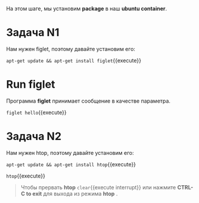 На этом шаге, мы установим **package** в наш **ubuntu container**.

# Задача N1
Нам нужен figlet, поэтому давайте установим его:

`apt-get update && apt-get install figlet`{{execute}}

# Run figlet
 Программа **figlet** принимает сообщение в качестве параметра.

`figlet hello`{{execute}}

# Задача N2
Нам нужен htop, поэтому давайте установим его:

`apt-get update && apt-get install htop`{{execute}}

`htop`{{execute}}

> Чтобы прервать **htop**  ```clear```{{execute interrupt}} или нажмите **CTRL-C to exit** для выхода из режима **htop** .

